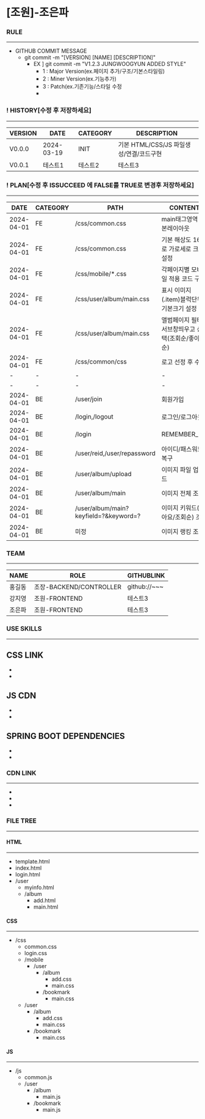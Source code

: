 # [조원]-조은파

### RULE
---
- GITHUB COMMIT MESSAGE
  - git commit -m "[VERSION] [NAME] [DESCRIPTION]"
    - EX ] git commit -m "V1.2.3 JUNGWOOGYUN ADDED STYLE" 
      - 1 : Major Version(ex.페이지 추가/구조/기본스타일링) 
      - 2 : Miner Version(ex.기능추가)
      - 3 : Patch(ex.기존기능/스타일 수정
      - 
### **!** HISTORY[**수정 후 저장하세요**]
---
|VERSION|DATE|CATEGORY|DESCRIPTION|
|------|---|---|---|
|V0.0.0|2024-03-19|INIT|기본 HTML/CSS/JS 파일생성/연결/코드구현|
|V0.0.1|테스트1|테스트2|테스트3|



### **!** PLAN[**수정 후 ISSUCCEED 에 FALSE를 TRUE로 변경후 저장하세요**]
---
|DATE|CATEGORY|PATH|CONTENT|LEVEL|ISSUCCEED|
|----------|--|----|-----|---|---|
|2024-04-01|FE|/css/common.css|main태그영역 기본레이아웃|OPTIONAL|FALSE|
|2024-04-01|FE|/css/common.css|기본 해상도 16:9로 가로세로 크기 설정|OPTIONAL|FALSE|
|2024-04-01|FE|/css/mobile/*.css|각페이지별 모바일 적용 코드 구현|**IMPORTANT**|FALSE|
|2024-04-01|FE|/css/user/album/main.css|표시 이미지(.item)블럭단위 기본크기 설정|**IMPORTANT**|FALSE|
|2024-04-01|FE|/css/user/album/main.css|앨범페이지 필터 서브창띄우고 선택(조회순/좋아요 순)|**IMPORTANT**|FALSE|
|2024-04-01|FE|/css/common/css|로고 선정 후 수정|OPTIONAL|FALSE|
|-|-|-|-|-|-|
|-|-|-|-|-|-|
|2024-04-01|BE|/user/join|회원가입|**IMPORTANT**| FASLE
|2024-04-01|BE|/login,/logout|로그인/로그아웃|**IMPORTANT**| FASLE
|2024-04-01|BE|/login|REMEMBER_ME|OPTIONAL| FASLE
|2024-04-01|BE|/user/reid,/user/repassword|아이디/패스워드 복구|OPTIONAL| FASLE
|2024-04-01|BE|/user/album/upload|이미지 파일 업로드|**IMPORTANT**| FASLE
|2024-04-01|BE|/user/album/main|이미지 전체 조회|**IMPORTANT**| FASLE
|2024-04-01|BE|/user/album/main?keyfield=?&keyword=?|이미지 키워드(좋아요/조회순) 조회|**IMPORTANT**| FASLE
|2024-04-01|BE|미정|이미지 랭킹 조회|**IMPORTANT**| FASLE

### TEAM
---
|NAME|ROLE|GITHUBLINK|
|------|---|---|
|홍길동|조장-BACKEND/CONTROLLER | github://~~~
|강지영|조원-FRONTEND|테스트3|
|조은파|조원-FRONTEND|테스트3|


### USE SKILLS
---

CSS LINK
  -
  -
  -
  
JS CDN
  -
  -
  -

SPRING BOOT DEPENDENCIES
  -
  -
  -
  




### CDN LINK
---
-
-
-


### FILE TREE
---

#### HTML
----
- template.html
- index.html
- login.html
- /user
  - myinfo.html
  - /album
    - add.html
    - main.html

#### CSS
---
- /css
  - common.css
  - login.css
  - /mobile
    - /user
      - /album
        - add.css
        - main.css
      - /bookmark
        - main.css  
  - /user
    - /album
      - add.css
      - main.css
    - /bookmark
      - main.css 

#### JS
---
- /js
  - common.js
  - /user
    - /album
      - main.js
    - /bookmark
      - main.js

  

